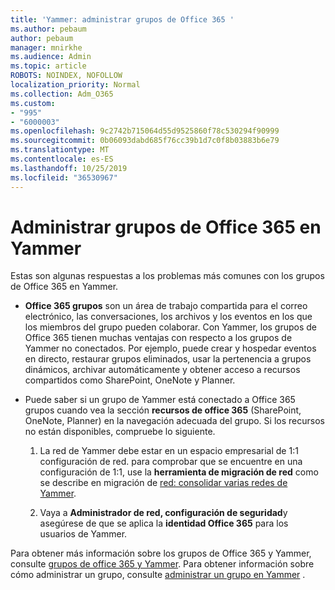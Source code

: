 ```yaml
---
title: 'Yammer: administrar grupos de Office 365 '
ms.author: pebaum
author: pebaum
manager: mnirkhe
ms.audience: Admin
ms.topic: article
ROBOTS: NOINDEX, NOFOLLOW
localization_priority: Normal
ms.collection: Adm_O365
ms.custom:
- "995"
- "6000003"
ms.openlocfilehash: 9c2742b715064d55d9525860f78c530294f90999
ms.sourcegitcommit: 0b06093dabd685f76cc39b1d7c0f8b03883b6e79
ms.translationtype: MT
ms.contentlocale: es-ES
ms.lasthandoff: 10/25/2019
ms.locfileid: "36530967"
---
```

# <a name="manage-office-365-groups-in-yammer"></a>Administrar grupos de Office 365 en Yammer

Estas son algunas respuestas a los problemas más comunes con los grupos de Office 365 en Yammer.

* **Office 365 grupos** son un área de trabajo compartida para el correo electrónico, las conversaciones, los archivos y los eventos en los que los miembros del grupo pueden colaborar. Con Yammer, los grupos de Office 365 tienen muchas ventajas con respecto a los grupos de Yammer no conectados. Por ejemplo, puede crear y hospedar eventos en directo, restaurar grupos eliminados, usar la pertenencia a grupos dinámicos, archivar automáticamente y obtener acceso a recursos compartidos como SharePoint, OneNote y Planner.

* Puede saber si un grupo de Yammer está conectado a Office 365 grupos cuando vea la sección **recursos de office 365** (SharePoint, OneNote, Planner) en la navegación adecuada del grupo. Si los recursos no están disponibles, compruebe lo siguiente.

  1. La red de Yammer debe estar en un espacio empresarial de 1:1 configuración de red. para comprobar que se encuentre en una configuración de 1:1, use la **herramienta de migración de red** como se describe en migración de [red: consolidar varias redes de Yammer](https://docs.microsoft.com/yammer/configure-your-yammer-network/consolidate-multiple-yammer-networks).

  2. Vaya a **Administrador de red, configuración de seguridad**y asegúrese de que se aplica la **identidad Office 365** para los usuarios de Yammer.

Para obtener más información sobre los grupos de Office 365 y Yammer, consulte [grupos de office 365 y Yammer](https://docs.microsoft.com/yammer/manage-yammer-groups/yammer-and-office-365-groups?redirectSourcePath=%252fen-us%252farticle%252fYammer-and-Office-365-Groups-d8c239dc-a48b-47ab-b85e-6b4b8191a869). Para obtener información sobre cómo administrar un grupo, consulte [administrar un grupo en Yammer](https://support.office.com/article/Manage-a-group-in-Yammer-6e05c6d6-5548-4c88-89cd-e6757a514ef2) .
